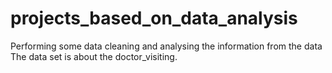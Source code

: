 # projects_based_on_data_analysis

Performing some data cleaning and analysing the information from the data 
The data set is about the doctor_visiting.
